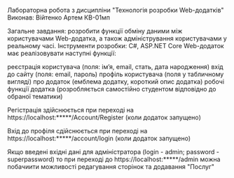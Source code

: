 Лабораторна робота 
з дисципліни "Технологія розробки Web-додатків"
Виконав: Війтенко Артем КВ-01мп

Загальне завдання: розробити функції обміну даними між користувачами Web-додатка, а також адміністрування користувачами у реальному часі.
Інструменти розробки: C#, ASP.NET Core 
Web-додаток має реалізовувати наступні функції:

реєстрація користувача (поля: ім’я, email, стать, дата народження)
вхід до сайту (поля: email, пароль)
профіль користувача (поля у табличному вигляді)
про додаток (емблема додатку, короткий опис додатка)
робочі функції додатка (розробляється самостійно студентом відповідно до обраної тематики)


Регістрація здійснюється при переході на https://localhost:*****/Account/Register (коли додаток запущено) 

Вхід до профіля сдійснюється при переході на https://localhost:*****/account/login (коли додаток запущено) 

Якщо введені вхідні дані для адміністратора (login - admin; password - superpassword) то при переході до https://localhost:*****/admin 
можна побачиити можливості редагування сторінок та додавання "Послуг"
